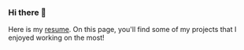 ### Hi there 👋

Here is my <a href="https://drive.google.com/file/d/1UozXUr954xOCYPVUvVDVsvyhlc7TGlyP/view?usp=sharing" target="_blank">resume</a>.
On this page, you'll find some of my projects that I enjoyed working on the most!
<!--
**Abhinavnj/Abhinavnj** is a ✨ _special_ ✨ repository because its `README.md` (this file) appears on your GitHub profile.

Here are some ideas to get you started:

- 🔭 I’m currently working on ...
- 🌱 I’m currently learning ...
- 👯 I’m looking to collaborate on ...
- 🤔 I’m looking for help with ...
- 💬 Ask me about ...
- 📫 How to reach me: ...
- 😄 Pronouns: ...
- ⚡ Fun fact: ...
-->
